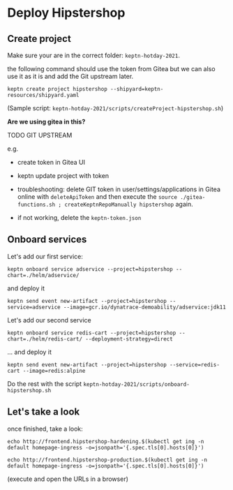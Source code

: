 # Deploy Hipstershop

## Create project 

Make sure your are in the correct folder: `keptn-hotday-2021`.

the following command should use the token from Gitea but we can also use it as it is and add the Git upstream later.
```
keptn create project hipstershop --shipyard=keptn-resources/shipyard.yaml
```

(Sample script:  `keptn-hotday-2021/scripts/createProject-hipstershop.sh`)

**Are we using gitea in this?**

TODO GIT UPSTREAM

e.g.
- create token in Gitea UI
- keptn update project with token


- troubleshooting: delete GIT token in user/settings/applications in Gitea online with `deleteApiToken` and then execute the `source ./gitea-functions.sh ; createKeptnRepoManually hipstershop` again.
- if not working, delete the `keptn-token.json`

## Onboard services


Let's add our first service:

```
keptn onboard service adservice --project=hipstershop --chart=./helm/adservice/
```

and deploy it

```
keptn send event new-artifact --project=hipstershop --service=adservice --image=gcr.io/dynatrace-demoability/adservice:jdk11
```

Let's add our second service

```
keptn onboard service redis-cart --project=hipstershop --chart=./helm/redis-cart/ --deployment-strategy=direct
```

... and deploy it

```
keptn send event new-artifact --project=hipstershop --service=redis-cart --image=redis:alpine
```


Do the rest with the script `keptn-hotday-2021/scripts/onboard-hipstershop.sh`


## Let's take a look

once finished, take a look:

```
echo http://frontend.hipstershop-hardening.$(kubectl get ing -n default homepage-ingress -o=jsonpath='{.spec.tls[0].hosts[0]}')

echo http://frontend.hipstershop-production.$(kubectl get ing -n default homepage-ingress -o=jsonpath='{.spec.tls[0].hosts[0]}')
```

(execute and open the URLs in a browser)